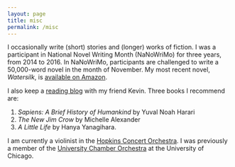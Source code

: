 ```yaml
---
layout: page
title: misc
permalink: /misc
---
```


I occasionally write (short) stories and (longer) works of fiction. I was a participant in National Novel Writing Month (NaNoWriMo) for three years, from 2014 to 2016. In NaNoWriMo, participants are challenged to write a 50,000-word novel in the month of November. My most recent novel, *Watersilk*, is [available on Amazon](https://www.amazon.com/Watersilk-Albert-Kuo/dp/1540777790). 

I also keep a [reading blog](https://albertandkevin.wordpress.com/) with my friend Kevin. Three books I recommend are:

1. *Sapiens: A Brief History of Humankind* by Yuval Noah Harari
2. *The New Jim Crow* by Michelle Alexander
3. *A Little Life* by Hanya Yanagihara. 

I am currently a violinist in the [Hopkins Concert Orchestra](https://studentaffairs.jhu.edu/hso). I was previously a member of the [University Chamber Orchestra](https://music.uchicago.edu/page/instrumental-ensembles#University%20Chamber%20Orchestra) at the University of Chicago.

